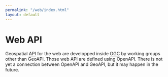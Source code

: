 ```yaml
---
permalink: "/web/index.html"
layout: default
---
```

<h1>Web API</h1>

<p>Geospatial <abbr title="Application Programming Interface">API</abbr> for the web are developped
inside <abbr title="Open Geospatial Consortium">OGC</abbr> by working groups other than GeoAPI.
Those web <abbr>API</abbr> are defined using OpenAPI.
There is not yet a connection between OpenAPI and GeoAPI, but it may happen in the future.</p>
